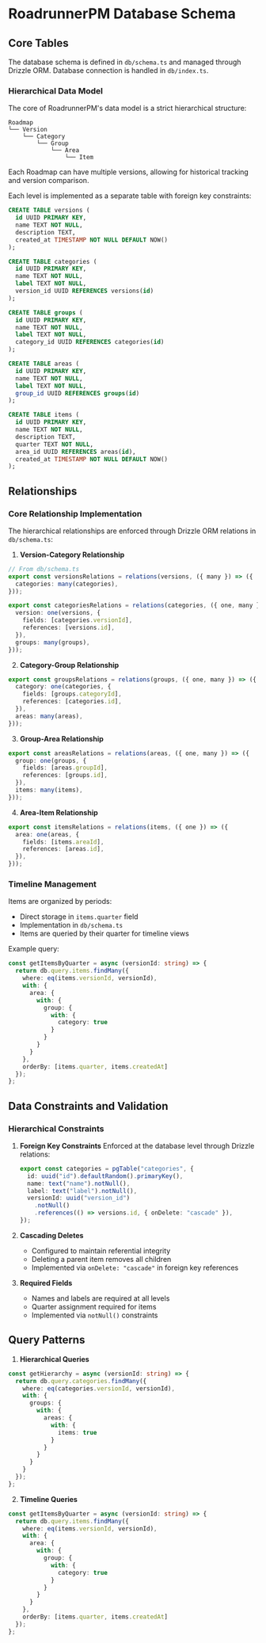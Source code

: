 # RoadrunnerPM Database Schema

## Core Tables
The database schema is defined in `db/schema.ts` and managed through Drizzle ORM. Database connection is handled in `db/index.ts`.

### Hierarchical Data Model
The core of RoadrunnerPM's data model is a strict hierarchical structure:

```
Roadmap
└── Version
    └── Category
        └── Group
            └── Area
                └── Item
```

Each Roadmap can have multiple versions, allowing for historical tracking and version comparison.

Each level is implemented as a separate table with foreign key constraints:

```sql
CREATE TABLE versions (
  id UUID PRIMARY KEY,
  name TEXT NOT NULL,
  description TEXT,
  created_at TIMESTAMP NOT NULL DEFAULT NOW()
);

CREATE TABLE categories (
  id UUID PRIMARY KEY,
  name TEXT NOT NULL,
  label TEXT NOT NULL,
  version_id UUID REFERENCES versions(id)
);

CREATE TABLE groups (
  id UUID PRIMARY KEY,
  name TEXT NOT NULL,
  label TEXT NOT NULL,
  category_id UUID REFERENCES categories(id)
);

CREATE TABLE areas (
  id UUID PRIMARY KEY,
  name TEXT NOT NULL,
  label TEXT NOT NULL,
  group_id UUID REFERENCES groups(id)
);

CREATE TABLE items (
  id UUID PRIMARY KEY,
  name TEXT NOT NULL,
  description TEXT,
  quarter TEXT NOT NULL,
  area_id UUID REFERENCES areas(id),
  created_at TIMESTAMP NOT NULL DEFAULT NOW()
);
```

## Relationships

### Core Relationship Implementation
The hierarchical relationships are enforced through Drizzle ORM relations in `db/schema.ts`:

1. **Version-Category Relationship**
```typescript
// From db/schema.ts
export const versionsRelations = relations(versions, ({ many }) => ({
  categories: many(categories),
}));

export const categoriesRelations = relations(categories, ({ one, many }) => ({
  version: one(versions, {
    fields: [categories.versionId],
    references: [versions.id],
  }),
  groups: many(groups),
}));
```

2. **Category-Group Relationship**
```typescript
export const groupsRelations = relations(groups, ({ one, many }) => ({
  category: one(categories, {
    fields: [groups.categoryId],
    references: [categories.id],
  }),
  areas: many(areas),
}));
```

3. **Group-Area Relationship**
```typescript
export const areasRelations = relations(areas, ({ one, many }) => ({
  group: one(groups, {
    fields: [areas.groupId],
    references: [groups.id],
  }),
  items: many(items),
}));
```

4. **Area-Item Relationship**
```typescript
export const itemsRelations = relations(items, ({ one }) => ({
  area: one(areas, {
    fields: [items.areaId],
    references: [areas.id],
  }),
}));
```

### Timeline Management
Items are organized by periods:
- Direct storage in `items.quarter` field
- Implementation in `db/schema.ts`
- Items are queried by their quarter for timeline views

Example query:
```typescript
const getItemsByQuarter = async (versionId: string) => {
  return db.query.items.findMany({
    where: eq(items.versionId, versionId),
    with: {
      area: {
        with: {
          group: {
            with: {
              category: true
            }
          }
        }
      }
    },
    orderBy: [items.quarter, items.createdAt]
  });
};
```

## Data Constraints and Validation

### Hierarchical Constraints
1. **Foreign Key Constraints**
   Enforced at the database level through Drizzle relations:
   ```typescript
   export const categories = pgTable("categories", {
     id: uuid("id").defaultRandom().primaryKey(),
     name: text("name").notNull(),
     label: text("label").notNull(),
     versionId: uuid("version_id")
       .notNull()
       .references(() => versions.id, { onDelete: "cascade" }),
   });
   ```

2. **Cascading Deletes**
   - Configured to maintain referential integrity
   - Deleting a parent item removes all children
   - Implemented via `onDelete: "cascade"` in foreign key references

3. **Required Fields**
   - Names and labels are required at all levels
   - Quarter assignment required for items
   - Implemented via `notNull()` constraints

## Query Patterns

1. **Hierarchical Queries**
```typescript
const getHierarchy = async (versionId: string) => {
  return db.query.categories.findMany({
    where: eq(categories.versionId, versionId),
    with: {
      groups: {
        with: {
          areas: {
            with: {
              items: true
            }
          }
        }
      }
    }
  });
};
```

2. **Timeline Queries**
```typescript
const getItemsByQuarter = async (versionId: string) => {
  return db.query.items.findMany({
    where: eq(items.versionId, versionId),
    with: {
      area: {
        with: {
          group: {
            with: {
              category: true
            }
          }
        }
      }
    },
    orderBy: [items.quarter, items.createdAt]
  });
};